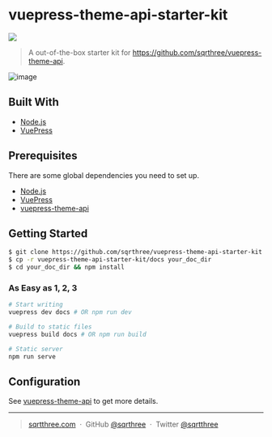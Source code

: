 # vuepress-theme-api-starter-kit

[![](https://img.shields.io/badge/version-v0.1.1-brightgreen.svg)]()

> A out-of-the-box starter kit for https://github.com/sqrthree/vuepress-theme-api.

![image](https://user-images.githubusercontent.com/8622362/40341249-9b6e8b9e-5db6-11e8-97f5-41cadc87ce51.png)

## Built With

- [Node.js](https://nodejs.org/)
- [VuePress](https://github.com/vuejs/vuepress)

## Prerequisites

There are some global dependencies you need to set up.

- [Node.js](https://nodejs.org/)
- [VuePress](https://github.com/vuejs/vuepress)
- [vuepress-theme-api](https://github.com/sqrthree/vuepress-theme-api)

## Getting Started

```bash
$ git clone https://github.com/sqrthree/vuepress-theme-api-starter-kit.git
$ cp -r vuepress-theme-api-starter-kit/docs your_doc_dir
$ cd your_doc_dir && npm install
```

### As Easy as 1, 2, 3

```bash
# Start writing
vuepress dev docs # OR npm run dev

# Build to static files
vuepress build docs # OR npm run build

# Static server
npm run serve
```

## Configuration

See [vuepress-theme-api](https://github.com/sqrthree/vuepress-theme-api#vuepress-theme-api) to get more details.

---

> [sqrtthree.com](http://sqrtthree.com/) &nbsp;&middot;&nbsp;
> GitHub [@sqrthree](https://github.com/sqrthree) &nbsp;&middot;&nbsp;
> Twitter [@sqrtthree](https://twitter.com/sqrtthree)
